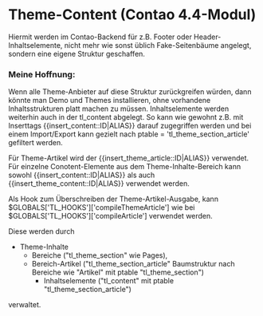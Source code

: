 # Theme-Content (Contao 4.4-Modul)

Hiermit werden im Contao-Backend für z.B. Footer oder Header-Inhaltselemente, nicht mehr wie sonst üblich Fake-Seitenbäume angelegt, sondern eine eigene Struktur geschaffen. 

### Meine Hoffnung: 
Wenn alle Theme-Anbieter auf diese Struktur zurückgreifen würden, dann könnte man Demo und Themes installieren, ohne vorhandene Inhaltsstrukturen platt machen zu müssen.
Inhaltselemente werden weiterhin auch in der tl_content abgelegt. So kann wie gewohnt z.B. mit Inserttags {{insert_content::ID|ALIAS}} darauf zugegriffen werden und bei einem Import/Export kann gezielt nach ptable = 'tl_theme_section_article'  gefiltert werden.

Für Theme-Artikel wird der {{insert_theme_article::ID|ALIAS}} verwendet.
Für einzelne Conotent-Elemente aus dem Theme-Inhalte-Bereich kann sowohl {{insert_content::ID|ALIAS}} als auch {{insert_theme_content::ID|ALIAS}} verwendet werden.

Als Hook zum Überschreiben der Theme-Artikel-Ausgabe, kann $GLOBALS['TL_HOOKS']['compileThemeArticle'] wie bei $GLOBALS['TL_HOOKS']['compileArticle'] verwendet werden.

Diese werden durch 

* Theme-Inhalte
  * Bereiche ("tl_theme_section" wie Pages), 
  * Bereich-Artikel ("tl_theme_section_article" Baumstruktur nach Bereiche wie "Artikel" mit ptable "tl_theme_section")
    * Inhaltselemente ("tl_content" mit ptable "tl_theme_section_article")
    
verwaltet.


